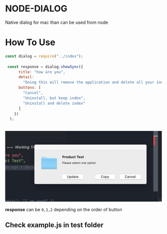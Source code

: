# NODE-DIALOG

Native dialog for mac than can be used from node

# How To Use

```.js
const dialog = require("../index");

 const response = dialog.showSync({
      title: "how are you",
      detail:
        "Doing this will remove the application and delete all your index associated with it on this system.",
      buttons: [
        "Cancel",
        "Uninstall, but keep index",
        "Uninstall and delete index"
      ]
    })
  );



```

![alt dialog](.vscode/dialog.png)

**response** can be `0,1,2` depending on the order of button

## Check example.js in test folder
